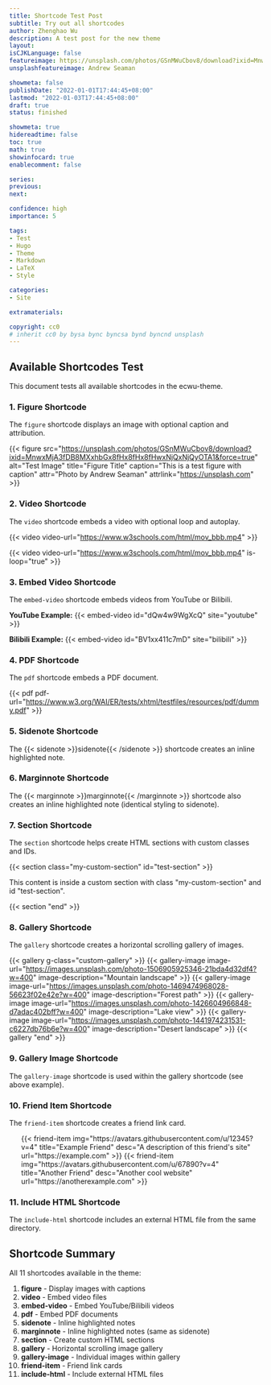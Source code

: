 ```yaml
---
title: Shortcode Test Post
subtitle: Try out all shortcodes
author: Zhenghao Wu
description: A test post for the new theme
layout: 
isCJKLanguage: false
featureimage: https://unsplash.com/photos/GSnMWuCbov8/download?ixid=MnwxMjA3fDB8MXxhbGx8fHx8fHx8fHwxNjQxNjQyOTA1&force=true
unsplashfeatureimage: Andrew Seaman

showmeta: false
publishDate: "2022-01-01T17:44:45+08:00"
lastmod: "2022-01-03T17:44:45+08:00"
draft: true
status: finished

showmeta: true
hidereadtime: false
toc: true
math: true
showinfocard: true
enablecomment: false

series:
previous:
next:

confidence: high
importance: 5

tags:
- Test
- Hugo
- Theme
- Markdown
- LaTeX
- Style

categories:
- Site

extramaterials:

copyright: cc0
# inherit cc0 by bysa bync byncsa bynd byncnd unsplash
---
```


## Available Shortcodes Test

This document tests all available shortcodes in the ecwu-theme.

### 1. Figure Shortcode

The `figure` shortcode displays an image with optional caption and attribution.

{{< figure src="https://unsplash.com/photos/GSnMWuCbov8/download?ixid=MnwxMjA3fDB8MXxhbGx8fHx8fHx8fHwxNjQxNjQyOTA1&force=true" alt="Test Image" title="Figure Title" caption="This is a test figure with caption" attr="Photo by Andrew Seaman" attrlink="https://unsplash.com" >}}

### 2. Video Shortcode

The `video` shortcode embeds a video with optional loop and autoplay.

{{< video video-url="https://www.w3schools.com/html/mov_bbb.mp4" >}}

{{< video video-url="https://www.w3schools.com/html/mov_bbb.mp4" is-loop="true" >}}

### 3. Embed Video Shortcode

The `embed-video` shortcode embeds videos from YouTube or Bilibili.

**YouTube Example:**
{{< embed-video id="dQw4w9WgXcQ" site="youtube" >}}

**Bilibili Example:**
{{< embed-video id="BV1xx411c7mD" site="bilibili" >}}

### 4. PDF Shortcode

The `pdf` shortcode embeds a PDF document.

{{< pdf pdf-url="https://www.w3.org/WAI/ER/tests/xhtml/testfiles/resources/pdf/dummy.pdf" >}}

### 5. Sidenote Shortcode

The {{< sidenote >}}sidenote{{< /sidenote >}} shortcode creates an inline highlighted note.

### 6. Marginnote Shortcode

The {{< marginnote >}}marginnote{{< /marginnote >}} shortcode also creates an inline highlighted note (identical styling to sidenote).

### 7. Section Shortcode

The `section` shortcode helps create HTML sections with custom classes and IDs.

{{< section class="my-custom-section" id="test-section" >}}

This content is inside a custom section with class "my-custom-section" and id "test-section".

{{< section "end" >}}

### 8. Gallery Shortcode

The `gallery` shortcode creates a horizontal scrolling gallery of images.

{{< gallery g-class="custom-gallery" >}}
{{< gallery-image image-url="https://images.unsplash.com/photo-1506905925346-21bda4d32df4?w=400" image-description="Mountain landscape" >}}
{{< gallery-image image-url="https://images.unsplash.com/photo-1469474968028-56623f02e42e?w=400" image-description="Forest path" >}}
{{< gallery-image image-url="https://images.unsplash.com/photo-1426604966848-d7adac402bff?w=400" image-description="Lake view" >}}
{{< gallery-image image-url="https://images.unsplash.com/photo-1441974231531-c6227db76b6e?w=400" image-description="Desert landscape" >}}
{{< gallery "end" >}}

### 9. Gallery Image Shortcode

The `gallery-image` shortcode is used within the gallery shortcode (see above example).

### 10. Friend Item Shortcode

The `friend-item` shortcode creates a friend link card.

<ul class="divide-y divide-gray-200 dark:divide-gray-700">
{{< friend-item img="https://avatars.githubusercontent.com/u/12345?v=4" title="Example Friend" desc="A description of this friend's site" url="https://example.com" >}}
{{< friend-item img="https://avatars.githubusercontent.com/u/67890?v=4" title="Another Friend" desc="Another cool website" url="https://anotherexample.com" >}}
</ul>

### 11. Include HTML Shortcode

The `include-html` shortcode includes an external HTML file from the same directory.

<!-- Note: This requires an HTML file in the same directory -->
<!-- {{< include-html "example.html" >}} -->

## Shortcode Summary

All 11 shortcodes available in the theme:

1. **figure** - Display images with captions
2. **video** - Embed video files
3. **embed-video** - Embed YouTube/Bilibili videos
4. **pdf** - Embed PDF documents
5. **sidenote** - Inline highlighted notes
6. **marginnote** - Inline highlighted notes (same as sidenote)
7. **section** - Create custom HTML sections
8. **gallery** - Horizontal scrolling image gallery
9. **gallery-image** - Individual images within gallery
10. **friend-item** - Friend link cards
11. **include-html** - Include external HTML files

